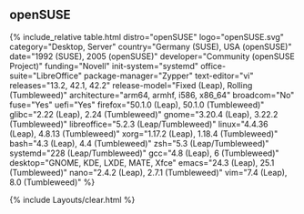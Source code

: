 ## openSUSE
{% include_relative table.html distro="openSUSE" logo="openSUSE.svg" category="Desktop, Server" country="Germany (SUSE), USA (openSUSE)" date="1992 (SUSE), 2005 (openSUSE)" developer="Community (openSUSE Project)" funding="Novell" init-system="systemd" office-suite="LibreOffice" package-manager="Zypper" text-editor="vi" releases="13.2, 42.1, 42.2" release-model="Fixed (Leap), Rolling (Tumbleweed)" architecture="arm64, armhf, i586, x86_64" broadcom="No" fuse="Yes" uefi="Yes" firefox="50.1.0 (Leap), 50.1.0 (Tumbleweed)" glibc="2.22 (Leap), 2.24 (Tumbleweed)" gnome="3.20.4 (Leap), 3.22.2 (Tumbleweed)" libreoffice="5.2.3 (Leap/Tumbleweed)" linux="4.4.36 (Leap), 4.8.13 (Tumbleweed)" xorg="1.17.2 (Leap), 1.18.4 (Tumbleweed)" bash="4.3 (Leap), 4.4 (Tumbleweed)" zsh="5.3 (Leap/Tumbleweed)" systemd="228 (Leap/Tumbleweed)" gcc="4.8 (Leap), 6 (Tumbleweed)" desktop="GNOME, KDE, LXDE, MATE, Xfce" emacs="24.3 (Leap), 25.1 (Tumbleweed)" nano="2.4.2 (Leap), 2.7.1 (Tumbleweed)" vim="7.4 (Leap), 8.0 (Tumbleweed)" %}

{% include Layouts/clear.html %}

